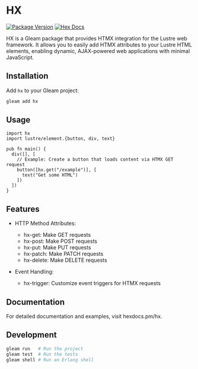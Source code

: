 # HX

[![Package Version](https://img.shields.io/hexpm/v/hx)](https://hex.pm/packages/hx)
[![Hex Docs](https://img.shields.io/badge/hex-docs-ffaff3)](https://hexdocs.pm/hx/)

HX is a Gleam package that provides HTMX integration for the Lustre web framework. It allows you to easily add HTMX attributes to your Lustre HTML elements, enabling dynamic, AJAX-powered web applications with minimal JavaScript.

## Installation

Add `hx` to your Gleam project:

```sh
gleam add hx
```

## Usage

```Gleam
import hx
import lustre/element.{button, div, text}

pub fn main() {
  div([], [
    // Example: Create a button that loads content via HTMX GET request
    button([hx.get("/example")], [
      text("Get some HTML")
    ])
  ])
}
```

## Features

- HTTP Method Attributes:

  - hx-get: Make GET requests
  - hx-post: Make POST requests
  - hx-put: Make PUT requests
  - hx-patch: Make PATCH requests
  - hx-delete: Make DELETE requests
- Event Handling:
  - hx-trigger: Customize event triggers for HTMX requests

## Documentation

For detailed documentation and examples, visit hexdocs.pm/hx.

## Development

```sh
gleam run   # Run the project
gleam test  # Run the tests
gleam shell # Run an Erlang shell
```
